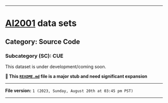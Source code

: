 
***

# [AI2001](https://github.com/seanpm2001/AI2001/) data sets

## Category: Source Code

### Subcategory (SC): CUE

This dataset is under development/coming soon.

**🌱️ This [`README.md`](/README.md) file is a major stub and need significant expansion**

***

**File version:** `1 (2023, Sunday, August 20th at 03:45 pm PST)`

***
